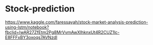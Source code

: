 # Stock-prediction
https://www.kaggle.com/faressayah/stock-market-analysis-prediction-using-lstm/notebook?fbclid=IwAR27ZfEtm2Pg8MrVvmAwXlhknxUt4R2CUZ1lc-E8FFFxBY3oxoqs7AVNzdI

